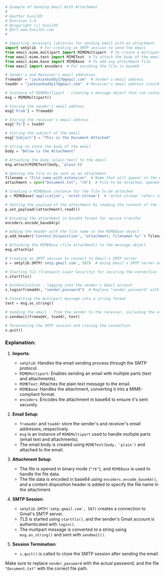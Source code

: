 ```python
# Example of Sending Email With Attachment 
#
# @author SunilOS  
# @version 1.0
# @Copyright (c) SunilOS  
# @Url www.SunilOs.com
#

# Importing necessary libraries for sending email with an attachment
import smtplib  # For creating an SMTP session to send the email
from email.mime.multipart import MIMEMultipart  # To create a multipart message (email with attachment)
from email.mime.text import MIMEText  # To attach the body of the email in plain text
from email.mime.base import MIMEBase  # To add any attachment file
from email import encoders  # For encoding the file in base64

# Sender's and Receiver's email addresses
fromaddr = "jacksonbuddy17@gmail.com"  # Sender's email address
toaddr = "jacksonbuddy17@gmail.com"  # Receiver's email address (could be different or same)

# Instance of MIMEMultipart - creating a message object that can contain attachments
msg = MIMEMultipart() 

# Storing the sender's email address
msg['From'] = fromaddr 

# Storing the receiver's email address
msg['To'] = toaddr 

# Storing the subject of the email
msg['Subject'] = "This is the Document Attached"

# String to store the body of the email
body = "Below is the Attachment"

# Attaching the body (plain text) to the email
msg.attach(MIMEText(body, 'plain')) 

# Opening the file to be sent as an attachment
filename = "File_name_with_extension"  # Name that will appear in the email attachment
attachment = open("Document.txt", "rb")  # File to be attached, opened in binary read mode

# Creating a MIMEBase instance for the file to be attached
p = MIMEBase('application', 'octet-stream')  # 'octet-stream' refers to any binary data

# Setting the payload of the attachment by reading the content of the file
p.set_payload((attachment).read()) 

# Encoding the attachment in base64 format for secure transfer
encoders.encode_base64(p) 

# Adding the header with the file name to the MIMEBase object
p.add_header('Content-Disposition', "attachment; filename= %s" % filename) 

# Attaching the MIMEBase (file attachment) to the message object
msg.attach(p) 

# Creating an SMTP session to connect to Gmail's SMTP server
s = smtplib.SMTP('smtp.gmail.com', 587)  # Using Gmail's SMTP server on port 587

# Starting TLS (Transport Layer Security) for securing the connection
s.starttls() 

# Authentication - logging into the sender's Gmail account
s.login(fromaddr, "sender_password")  # Replace "sender_password" with the actual password

# Converting the multipart message into a string format
text = msg.as_string() 

# Sending the email - from the sender to the receiver, including the attachment
s.sendmail(fromaddr, toaddr, text) 

# Terminating the SMTP session and closing the connection
s.quit() 
```

### Explanation:

1. **Imports**:
   - `smtplib`: Handles the email sending process through the SMTP protocol.
   - `MIMEMultipart`: Enables sending an email with multiple parts (text and attachments).
   - `MIMEText`: Attaches the plain text message to the email.
   - `MIMEBase`: Handles the attachment, converting it into a MIME-compliant format.
   - `encoders`: Encodes the attachment in base64 to ensure it's sent securely.

2. **Email Setup**:
   - `fromaddr` and `toaddr` store the sender's and receiver's email addresses, respectively.
   - `msg` is an instance of `MIMEMultipart` used to handle multiple parts (email text and attachments).
   - The email body is created using `MIMEText(body, 'plain')` and attached to the email.

3. **Attachment Setup**:
   - The file is opened in binary mode (`"rb"`), and `MIMEBase` is used to handle the file data.
   - The file data is encoded in base64 using `encoders.encode_base64()`, and a content disposition header is added to specify the file name in the attachment.

4. **SMTP Session**:
   - `smtplib.SMTP('smtp.gmail.com', 587)` creates a connection to Gmail's SMTP server.
   - TLS is started using `starttls()`, and the sender's Gmail account is authenticated with `login()`.
   - The multipart message is converted to a string using `msg.as_string()` and sent with `sendmail()`.

5. **Session Termination**:
   - `s.quit()` is called to close the SMTP session after sending the email.

Make sure to replace `sender_password` with the actual password, and the file `"Document.txt"` with the correct file path.
